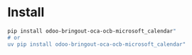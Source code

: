 # Install

```bash
pip install odoo-bringout-oca-ocb-microsoft_calendar"
# or
uv pip install odoo-bringout-oca-ocb-microsoft_calendar"
```
